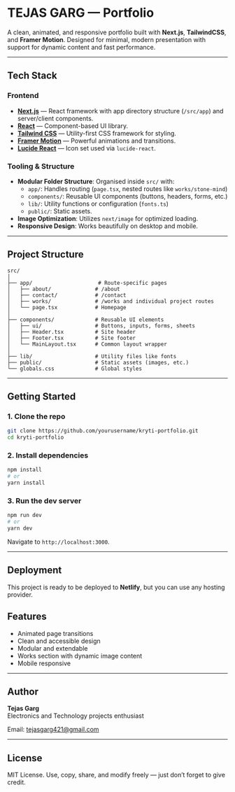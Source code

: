 
# TEJAS GARG — Portfolio

A clean, animated, and responsive portfolio built with **Next.js**, **TailwindCSS**, and **Framer Motion**. Designed for minimal, modern presentation with support for dynamic content and fast performance.

---

## Tech Stack

### Frontend
- **[Next.js](https://nextjs.org/)** — React framework with app directory structure (`/src/app`) and server/client components.
- **[React](https://reactjs.org/)** — Component-based UI library.
- **[Tailwind CSS](https://tailwindcss.com/)** — Utility-first CSS framework for styling.
- **[Framer Motion](https://www.framer.com/motion/)** — Powerful animations and transitions.
- **[Lucide React](https://lucide.dev/)** — Icon set used via `lucide-react`.

### Tooling & Structure
- **Modular Folder Structure**: Organised inside `src/` with:
  - `app/`: Handles routing (`page.tsx`, nested routes like `works/stone-mind`)
  - `components/`: Reusable UI components (buttons, headers, forms, etc.)
  - `lib/`: Utility functions or configuration (`fonts.ts`)
  - `public/`: Static assets.
- **Image Optimization**: Utilizes `next/image` for optimized loading.
- **Responsive Design**: Works beautifully on desktop and mobile.

---

## Project Structure

```
src/
│
├── app/                     # Route-specific pages
│   ├── about/              # /about
│   ├── contact/            # /contact
│   ├── works/              # /works and individual project routes
│   └── page.tsx            # Homepage
│
├── components/             # Reusable UI elements
│   ├── ui/                 # Buttons, inputs, forms, sheets
│   ├── Header.tsx          # Site header
│   ├── Footer.tsx          # Site footer
│   └── MainLayout.tsx      # Common layout wrapper
│
├── lib/                    # Utility files like fonts
├── public/                 # Static assets (images, etc.)
└── globals.css             # Global styles
```

---

## Getting Started

### 1. Clone the repo

```bash
git clone https://github.com/yourusername/kryti-portfolio.git
cd kryti-portfolio
```

### 2. Install dependencies

```bash
npm install
# or
yarn install
```

### 3. Run the dev server

```bash
npm run dev
# or
yarn dev
```

Navigate to `http://localhost:3000`.

---

## Deployment

This project is ready to be deployed to **Netlify**, but you can use any hosting provider.

## Features

- Animated page transitions
- Clean and accessible design
- Modular and extendable
- Works section with dynamic image content
- Mobile responsive

---

## Author

**Tejas Garg**  
Electronics and Technology projects enthusiast

Email: [tejasgarg421@gmail.com](mailto:tejasgarg421@gmail.com)

---

## License

MIT License. Use, copy, share, and modify freely — just don’t forget to give credit.
